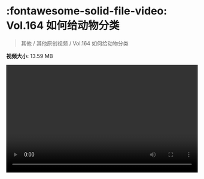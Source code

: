 # :fontawesome-solid-file-video: Vol.164 如何给动物分类

> 其他 / 其他原创视频 / Vol.164 如何给动物分类

**视频大小**: 13.59 MB

<video id="V-3cb54832131de2f401fedbe423317599" width="512" height="288" preload="none" playsinline webkit-playsinline></video>